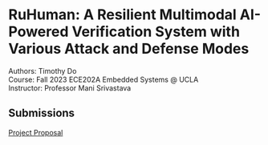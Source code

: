 # RuHuman: A Resilient Multimodal AI-Powered Verification System with Various Attack and Defense Modes 
Authors: Timothy Do <br>
Course: Fall 2023 ECE202A Embedded Systems @ UCLA <br>
Instructor: Professor Mani Srivastava <br>

## Submissions 
[Project Proposal](https://github.com/dotimothy/RuHuman/blob/main/Proposal.md)
